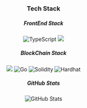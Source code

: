 <h3 align="center">Tech Stack</h3>
<div align="center">
 <h5>FrontEnd Stack</h5>
 <img src="https://img.shields.io/badge/TypeScript-3178C6?style=for-the-badge&logo=typescript&logoColor=white" alt="TypeScript">
 <img src="https://img.shields.io/badge/React-%2320232a.svg?style=for-the-badge&logo=react&logoColor=%2361DAFB" />
</div>

<div align="center">
 <h5>BlockChain Stack</h5>
 <img src="https://img.shields.io/badge/JavaScript-%23323330.svg?style=for-the-badge&logo=javascript&logoColor=%23F7DF1E" />
 <img src="https://img.shields.io/badge/Go-00ADD8?style=for-the-badge&logo=go&logoColor=white" alt="Go">
 <img src="https://img.shields.io/badge/Solidity-%23363636.svg?style=for-the-badge&logo=solidity&logoColor=white" alt="Solidity">
 <img src="https://img.shields.io/badge/Hardhat-FE7A16?style=for-the-badge&logo=hardhat&logoColor=white" alt="Hardhat">
</div>

<div align="center">
 <h5>GitHub Stats</h5>
 <img src="https://github-readme-stats.vercel.app/api?username=indianaPoly&show_icons=true&theme=radical" alt="GitHub Stats" />
</div>

